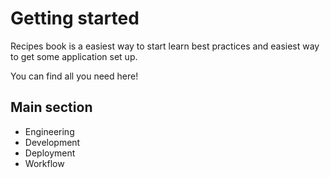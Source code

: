 # Getting started


Recipes book is a easiest way to start learn best practices
and easiest way to get some application set up. 

You can find all you need here!

## Main section
- Engineering
- Development
- Deployment
- Workflow

